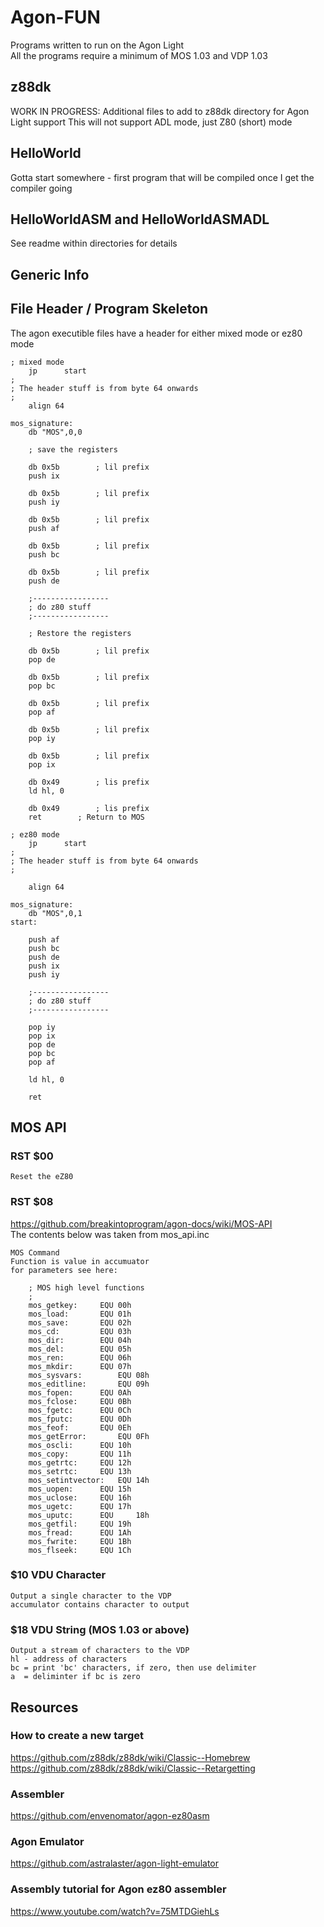 # Agon-FUN
Programs written to run on the Agon Light<br>
All the programs require a minimum of MOS 1.03 and VDP 1.03

## z88dk
WORK IN PROGRESS: 
Additional files to add to z88dk directory for Agon Light support
This will not support ADL mode, just Z80 (short) mode

## HelloWorld
Gotta start somewhere - first program that will be compiled once I get the compiler going

## HelloWorldASM and HelloWorldASMADL
See readme within directories for details

## Generic Info

## File Header / Program Skeleton

The agon executible files have a header for either mixed mode or ez80 mode
```
; mixed mode
    jp      start
;
; The header stuff is from byte 64 onwards
;
    align 64

mos_signature:
    db "MOS",0,0
    
    ; save the registers
    
    db 0x5b        ; lil prefix
    push ix

    db 0x5b        ; lil prefix 
    push iy		    

    db 0x5b        ; lil prefix
    push af	    

    db 0x5b        ; lil prefix
    push bc

    db 0x5b        ; lil prefix
    push de
    
    ;-----------------
    ; do z80 stuff
    ;-----------------
    
    ; Restore the registers

    db 0x5b        ; lil prefix
    pop de

    db 0x5b        ; lil prefix
    pop bc

    db 0x5b        ; lil prefix
    pop af

    db 0x5b        ; lil prefix
    pop iy	    	

    db 0x5b        ; lil prefix
    pop ix	

    db 0x49        ; lis prefix
    ld hl, 0  

    db 0x49        ; lis prefix
    ret 	   ; Return to MOS
```

```
; ez80 mode
    jp      start
;
; The header stuff is from byte 64 onwards
;

    align 64

mos_signature:
    db "MOS",0,1
start:

    push af
    push bc
    push de
    push ix 
    push iy
    
    ;-----------------
    ; do z80 stuff
    ;-----------------
    
    pop iy
    pop ix
    pop de
    pop bc
    pop af

    ld hl, 0

    ret

```

## MOS API

### RST $00
    Reset the eZ80

### RST $08
https://github.com/breakintoprogram/agon-docs/wiki/MOS-API </br>
The contents below was taken from mos_api.inc   

    MOS Command
    Function is value in accumuator
    for parameters see here:
```
	; MOS high level functions
	;
	mos_getkey:		EQU	00h
	mos_load:		EQU	01h
	mos_save:		EQU	02h
	mos_cd:			EQU	03h
	mos_dir:		EQU	04h
	mos_del:		EQU	05h
	mos_ren:		EQU	06h
	mos_mkdir:		EQU	07h
	mos_sysvars:		EQU	08h
	mos_editline:		EQU	09h
	mos_fopen:		EQU	0Ah
	mos_fclose:		EQU	0Bh
	mos_fgetc:		EQU	0Ch
	mos_fputc:		EQU	0Dh
	mos_feof:		EQU	0Eh
	mos_getError:		EQU	0Fh
	mos_oscli:		EQU	10h
	mos_copy:		EQU	11h
	mos_getrtc:		EQU	12h
	mos_setrtc:		EQU	13h
	mos_setintvector:	EQU	14h
	mos_uopen:		EQU	15h
	mos_uclose:		EQU	16h
	mos_ugetc:		EQU	17h
	mos_uputc:		EQU 	18h
	mos_getfil:		EQU	19h
	mos_fread:		EQU	1Ah
	mos_fwrite:		EQU	1Bh
	mos_flseek:		EQU	1Ch
```

### $10 VDU Character
    Output a single character to the VDP
    accumulator contains character to output
    
### $18 VDU String (MOS 1.03 or above)
    Output a stream of characters to the VDP
    hl - address of characters
    bc = print 'bc' characters, if zero, then use delimiter
    a  = deliminter if bc is zero


## Resources

### How to create a new target
https://github.com/z88dk/z88dk/wiki/Classic--Homebrew </br>
https://github.com/z88dk/z88dk/wiki/Classic--Retargetting

### Assembler
https://github.com/envenomator/agon-ez80asm

### Agon Emulator
https://github.com/astralaster/agon-light-emulator

### Assembly tutorial for Agon ez80 assembler
https://www.youtube.com/watch?v=75MTDGiehLs




